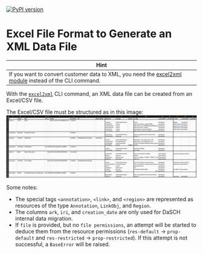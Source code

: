 [![PyPI version](https://badge.fury.io/py/dsp-tools.svg)](https://badge.fury.io/py/dsp-tools)

# Excel File Format to Generate an XML Data File

| <center>Hint</center>                                                                                                            |
|:---------------------------------------------------------------------------------------------------------------------------------|
| If you want to convert customer data to XML, you need the [excel2xml module](../excel2xml-module.md) instead of the CLI command. |

With the [`excel2xml`](../cli-commands.md#excel2xml) CLI command, 
an XML data file can be created from an Excel/CSV file.

The Excel/CSV file must be structured as in this image:  
![img-excel2xml.png](../assets/images/img-excel2xml.png)

Some notes:

- The special tags `<annotation>`, `<link>`, and `<region>` are represented as resources of the type `Annotation`, 
  `LinkObj`, and `Region`. 
- The columns `ark`, `iri`, and `creation_date` are only used for DaSCH internal data migration.
- If `file` is provided, but no `file permissions`, an attempt will be started to deduce them from the resource 
  permissions (`res-default` → `prop-default` and `res-restricted` → `prop-restricted`). If this attempt is not 
  successful, a `BaseError` will be raised.
